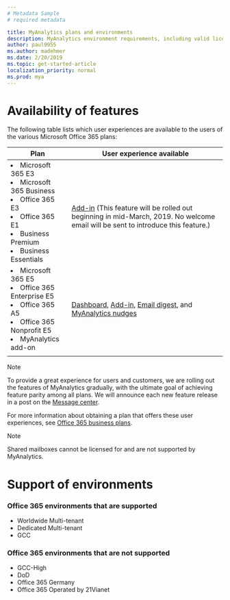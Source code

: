 ```yaml
---
# Metadata Sample
# required metadata

title: MyAnalytics plans and environments
description: MyAnalytics environment requirements, including valid licensing choices
author: paul9955
ms.author: madehmer
ms.date: 2/20/2019
ms.topic: get-started-article
localization_priority: normal 
ms.prod: mya
---
```


# Availability of features

The following table lists which user experiences are available to the users of the various Microsoft Office 365 plans:

| Plan | User experience available |
| ----- | ----- |
| <li>Microsoft 365 E3<li>Microsoft 365 Business <li>Office 365 E3 <li>Office 365 E1 <li>Business Premium <li>Business Essentials | <br>[Add-in](../use/add-in.md) (This feature will be rolled out beginning in mid-March, 2019. No welcome email will be sent to introduce this feature.) |
|<li>Microsoft 365 E5 <li>Office 365 Enterprise E5 <li>Office 365 A5 <li>Office 365 Nonprofit E5 <li>MyAnalytics add-on | [Dashboard](../use/dashboard.md), [Add-in](../use/add-in.md), [Email digest](../use/email-digest.md), and [MyAnalytics nudges](../use/mya-notifications.md) |
| | |

> [!Note]
> To provide a great experience for users and customers, we are rolling out the features of MyAnalytics gradually, with the ultimate goal of achieving feature parity among all plans. We will announce each new feature release in a post on the [Message center](https://docs.microsoft.com/en-us/office365/admin/manage/message-center?view=o365-worldwide). 

For more information about obtaining a plan that offers these user experiences, see [Office 365 business plans](https://products.office.com/en-us/business/compare-more-office-365-for-business-plans).

> [!Note]
> Shared mailboxes cannot be licensed for and are not supported by MyAnalytics.

# Support of environments

### Office 365 environments that are supported

* Worldwide Multi-tenant
* Dedicated Multi-tenant
* GCC

### Office 365 environments that are not supported

* GCC-High
* DoD
* Office 365 Germany
* Office 365 Operated by 21Vianet
